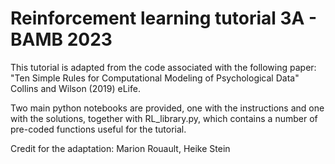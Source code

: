# Reinforcement learning tutorial 3A - BAMB 2023
This tutorial is adapted from the code associated with the following paper:
"Ten Simple Rules for Computational Modeling of Psychological Data" Collins and Wilson (2019) eLife.

Two main python notebooks are provided, one with the instructions and one with the solutions, together with RL_library.py, which contains a number of pre-coded functions useful for the tutorial.

Credit for the adaptation: Marion Rouault, Heike Stein
